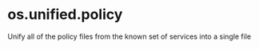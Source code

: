 os.unified.policy
=================

Unify all of the policy files from the known set of services into a single file
